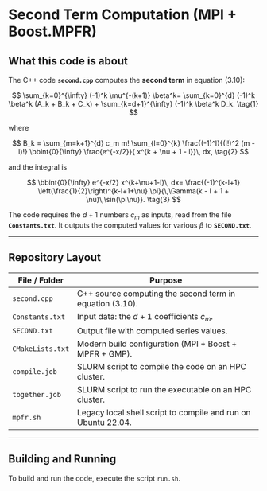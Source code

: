 $$\newcommand{\bbint}[2]{\;\backslash\!\!\!\!\backslash\!\!\!\!\!\int_{#1}^{#2}}$$ 
# Second Term Computation (MPI + Boost.MPFR)

## What this code is about

The C++ code **`second.cpp`** computes the **second term** in equation (3.10):

$$
\sum_{k=0}^{\infty} (-1)^k \mu^{-(k+1)} \beta^k=
\sum_{k=0}^{d} (-1)^k \beta^k (A_k + B_k + C_k)
+
\sum_{k=d+1}^{\infty} (-1)^k \beta^k D_k.
\tag{1}
$$

where

$$
B_k =
\sum_{m=k+1}^{d} c_m m!
\sum_{l=0}^{k}
\frac{(-1)^l}{(l!)^2 (m - l)!}
\bbint{0}{\infty} \frac{e^{-x/2}}{ x^{k + \nu + 1 - l}}\, dx,
\tag{2}
$$

and the integral is

$$
\bbint{0}{\infty} e^{-x/2} x^{k+\nu+1-l}\, dx=
\frac{(-1)^{k-l+1}
\left(\frac{1}{2}\right)^{k-l+1+\nu}
\pi}{\,\Gamma(k - l + 1 + \nu)\,\sin(\pi\nu)}.
\tag{3}
$$

The code requires the $d + 1$ numbers $c_m$ as inputs,  read from the file **`Constants.txt`**.  It outputs the computed values for various $\beta$ to **`SECOND.txt`**.

---

## Repository Layout

| File / Folder     | Purpose                                                                 |
|-------------------|-------------------------------------------------------------------------|
| `second.cpp`      | C++ source computing the second term in equation (3.10).                |
| `Constants.txt`   | Input data: the $d + 1$ coefficients $c_m$.                              |
| `SECOND.txt`      | Output file with computed series values.                                 |
| `CMakeLists.txt`  | Modern build configuration (MPI + Boost + MPFR + GMP).                  |
| `compile.job`     | SLURM script to compile the code on an HPC cluster.                     |
| `together.job`    | SLURM script to run the executable on an HPC cluster.                   |
| `mpfr.sh`         | Legacy local shell script to compile and run on Ubuntu 22.04.           |

---

## Building and Running

To build and run the code, execute the script `run.sh`. 
